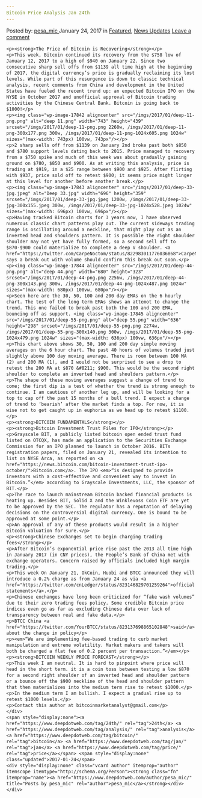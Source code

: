 ```yaml
---
Bitcoin Price Analysis Jan 24th
---
```

<article class="post-listing post-17841 post type-post status-publish format-standard has-post-thumbnail hentry  tag-24th tag-analysis tag-bitcoin tag-jan tag-price">
    <div class="post-inner">
        <span>Posted by: <a href="https://www.deepdotweb.com/author/pesa_mic/" title="">pesa_mic </a></span>
    <span>January 24, 2017</span>
    <span>in <a href="https://www.deepdotweb.com/category/deepdot-news/" rel="category tag">Featured</a>, <a href="https://www.deepdotweb.com/category/news-updates/" rel="category tag">News Updates</a></span>
    <span><a href="https://www.deepdotweb.com/2017/01/24/bitcoin-price-analysis-jan-24/#respond">Leave a comment</a></span>
    </p>
    <div class="clear"></div>
    
    <p><strong>The Price of Bitcoin is Recovering</strong></p>
    <p>This week, Bitcoin continued its recovery from the $758 low of January 12, 2017 to a high of $940 on January 22. Since two consecutive sharp sell offs from $1139 all time high at the beginning of 2017, the digital currency’s price is gradually reclaiming its lost levels. While part of this resurgence is down to classic technical analysis, recent comments from China and development in the United States have fueled the recent trend up: an expected Bitcoin IPO on the NYSE in October 2017 and unofficial approval of Bitcoin trading activities by the Chinese Central Bank. Bitcoin is going back to $1000!</p>
    <p><img class="wp-image-17842 aligncenter" src="/imgs/2017/01/deep-11-png.png" alt="deep 11.png" width="743" height="439" srcset="/imgs/2017/01/deep-11-png.png 2260w, /imgs/2017/01/deep-11-png-300x177.png 300w, /imgs/2017/01/deep-11-png-1024x605.png 1024w" sizes="(max-width: 743px) 100vw, 743px"/></p>
    <p>2 sharp sells off from $1139 on January 2nd broke past both $850 and $780 support levels dating back to 2015. Price managed to recovery from a $750 spike and much of this week was about gradually gaining ground on $780, $850 and $900. As at writing this analysis, price is trading at $919, in a $25 range between $900 and $925. After flirting with $937, price sold off to retest $900; it seems price might linger at this level for another before another break.</p>
    <p><img class="wp-image-17843 aligncenter" src="/imgs/2017/01/deep-33-jpg.jpeg" alt="Deep 33.jpg" width="696" height="359" srcset="/imgs/2017/01/deep-33-jpg.jpeg 1200w, /imgs/2017/01/deep-33-jpg-300x155.jpeg 300w, /imgs/2017/01/deep-33-jpg-1024x528.jpeg 1024w" sizes="(max-width: 696px) 100vw, 696px"/></p>
    <p>Having tracked Bitcoin charts for 3 years now, I have observed numerous classic chart patterns play out. The current sideways trading range is oscillating around a neckline, that might play out as an inverted head and shoulders pattern. It is possible the right shoulder shoulder may not yet have fully formed, so a second sell off to $870-$900 could materialize to complete a deep V shoulder. <a href="https://twitter.com/CarpeNoctom/status/822983011776036868">CarpeNoctom</a> says a break out with volume should confirm this break out soon.</p>
    <p><img class="wp-image-17844 aligncenter" src="/imgs/2017/01/deep-44-png.png" alt="deep 44.png" width="680" height="323" srcset="/imgs/2017/01/deep-44-png.png 2256w, /imgs/2017/01/deep-44-png-300x143.png 300w, /imgs/2017/01/deep-44-png-1024x487.png 1024w" sizes="(max-width: 680px) 100vw, 680px"/></p>
    <p>Seen here are the 30, 50, 100 and 200 day EMAs on the 6 hourly chart. The test of the long term EMAs shows an attemot to change the trend. This one failed to break past both the 100 and 200 EMA, bouncing off as support. <img class="wp-image-17845 aligncenter" src="/imgs/2017/01/deep-55-png.png" alt="deep 55.png" width="636" height="298" srcset="/imgs/2017/01/deep-55-png.png 2274w, /imgs/2017/01/deep-55-png-300x140.png 300w, /imgs/2017/01/deep-55-png-1024x479.png 1024w" sizes="(max-width: 636px) 100vw, 636px"/></p>
    <p>This chart above shows 30, 50, 100 and 200 day simple moving averages on the 6 hour chart. The past 40 hours of volumes traded just slightly above 100 day moving average. There is room between 100 MA (2) and 200 MA (1), and I would not be surprised to see a drop to retest the 200 MA at $870 &#8211; $900. This would be the second right shoulder to complete an inverted head and shoulders pattern.</p>
    <p>The shape of these moving averages suggest a change of trend to come; the first dip is a test of whether the trend is strong enough to continue. I am cautious of another leg up, and will be looking for a top to cap off the past 15 months of a bull trend. I expect a change of trend to ‘bearish’ after the market finds a top. For now, it is wise not to get caught up in euphoria as we head up to retest $1100.</p>
    <p><strong>BITCOIN FUNDAMENTALS</strong></p>
    <p><strong>Bitcoin Investment Trust Files for IPO</strong></p>
    <p>Grayscale BIT, a publicly listed bitcoin open ended trust fund listed on OTCQX, has made an application to the Securities Exchange Commission for an IPO planned to launch in October 2016. BITs registration papers, filed on January 21, revealed its intention to list on NYSE Arca, as reported on <a href="https://news.bitcoin.com/bitcoin-investment-trust-ipo-october/">Bitcoin.com</a>. The IPO <em>“is designed to provide investors with a cost-effective and convenient way to invest in Bitcoin.”</em> according to Grayscale Investments, LLC, the sponsor of BIT.</p>
    <p>The race to launch mainstream Bitcoin backed financial products is heating up. Besides BIT, Solid X and the Winklevoss Coin ETF are yet to be approved by the SEC. The regulator has a reputation of delaying decisions on the controversial digital currency. One is bound to be approved at some point.</p>
    <p>An approval of any of these products would result in a higher Bitcoin valuation for sure.</p>
    <p><strong>Chinese Exchanges set to begin charging trading fees</strong></p>
    <p>After Bitcoin’s exponential price rise past the 2013 all time high in January 2017 (in CNY prices), the People’s Bank of China met with exchange operators. Concern raised by officials included high margin trading.</p>
    <p>This week On January 21, OkCoin, Huobi and BTCC announced they will introduce a 0.2% charge as from January 24 as via <a href="https://twitter.com/cnLedger/status/823146829701259264">official statements</a>.</p>
    <p>Chinese exchanges have long been criticized for “fake wash volumes” due to their zero trading fees policy. Some credible Bitcoin price indices even go as far as excluding Chinese data over lack of transparency between real and fake data.</p>
    <p>BTCC China <a href="https://twitter.com/YourBTCC/status/823137698865102848">said</a> about the change in policy</p>
    <p><em>“We are implementing fee-based trading to curb market manipulation and extreme volatility. Market makers and takers will both be charged a flat fee of 0.2 percent per transaction.”</em></p>
    <p><strong>BITCOIN WEEKLY PRICE FORECAST</strong></p>
    <p>This week I am neutral. It is hard to pinpoint where price will head in the short term. it is a coin toss between testing a low $870 for a second right shoulder of an inverted head and shoulder pattern or a bounce off the $900 neckline of the head and shoulder pattern that then materializes into the medium term rise to retest $1000.</p>
    <p>In the medium term I am bullish. I expect a gradual rise up to retest $1000 levels.</p>
    <p>Contact this author at bitcoinmarketanalyst@gmail.com</p>
    </div>
    <span style="display:none"><a href="https://www.deepdotweb.com/tag/24th/" rel="tag">24th</a> <a href="https://www.deepdotweb.com/tag/analysis/" rel="tag">analysis</a> <a href="https://www.deepdotweb.com/tag/bitcoin/" rel="tag">bitcoin</a> <a href="https://www.deepdotweb.com/tag/jan/" rel="tag">jan</a> <a href="https://www.deepdotweb.com/tag/price/" rel="tag">price</a></span> <span style="display:none" class="updated">2017-01-24</span>
    <div style="display:none" class="vcard author" itemprop="author" itemscope itemtype="http://schema.org/Person"><strong class="fn" itemprop="name"><a href="https://www.deepdotweb.com/author/pesa_mic/" title="Posts by pesa_mic" rel="author">pesa_mic</a></strong></div>
    </div>
</article>

